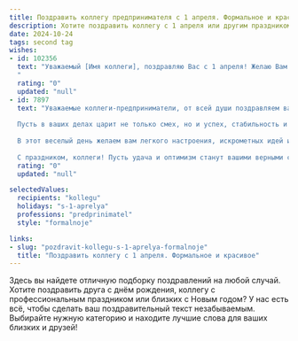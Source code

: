 ```yaml
---
title: Поздравить коллегу предпринимателя с 1 апреля. Формальное и красивое
description: Хотите поздравить коллегу с 1 апреля или другим праздником? Наш ИИ создаст незабываемое поздравление, а вы обязательно выделитесь среди других.  
date: 2024-10-24
tags: second tag
wishes:
- id: 102356
  text: "Уважаемый [Имя коллеги], поздравляю Вас с 1 апреля! Желаю Вам в этот день, и во всех последующих, успехов в Вашем предпринимательском деле, неиссякаемого оптимизма и благополучия. Пусть удача всегда сопутствует Вашим начинаниям!
  "
  rating: "0"
  updated: "null"
- id: 7897
  text: "Уважаемые коллеги-предприниматели, от всей души поздравляем вас с 1 апреля, праздником смеха и юмора!
  
  Пусть в ваших делах царит не только смех, но и успех, стабильность и процветание. Пусть все ваши риски и начинания будут оправданными и приносят плоды, а конкуренты остаются далеко позади.
  
  В этот веселый день желаем вам легкого настроения, искрометных идей и неутомимой энергии. Пусть работа приносит вам не только доход, но и истинное удовольствие, а взаимодействие с клиентами и партнерами будет всегда позитивным и плодотворным.
  
  С праздником, коллеги! Пусть удача и оптимизм станут вашими верными спутниками на пути к новым вершинам!"
  rating: "0"
  updated: "null"

selectedValues:
  recipients: "kollegu"
  holidays: "s-1-aprelya"
  professions: "predprinimatel"
  style: "formalnoje"

links:
- slug: "pozdravit-kollegu-s-1-aprelya-formalnoje"
  title: "Поздравить коллегу с 1 апреля. Формальное и красивое"
---
```


Здесь вы найдете отличную подборку поздравлений на любой случай.
Хотите поздравить друга с днём рождения, коллегу с профессиональным праздником или близких с Новым годом? У нас есть всё, чтобы сделать ваш поздравительный текст незабываемым. Выбирайте нужную категорию и находите лучшие слова для ваших близких и друзей!
